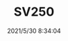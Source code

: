 ﻿---
layout: post 
title: SV250
overview: 
series: 
part_number: 0508-1
thumb_img: 
small_img: static/202105/508-20210530.jpg
date: 2021/5/30 8:34:04
---



